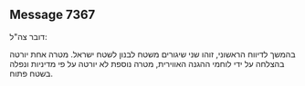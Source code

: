 ## Message 7367

דובר צה"ל:

בהמשך לדיווח הראשוני, זוהו שני שיגורים משטח לבנון לשטח ישראל. מטרה אחת יורטה בהצלחה על ידי לוחמי ההגנה האווירית, מטרה נוספת לא יורטה על פי מדיניות ונפלה בשטח פתוח.

